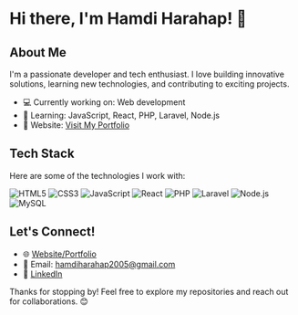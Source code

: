 # Hi there, I'm Hamdi Harahap! 👋  

## About Me  
I'm a passionate developer and tech enthusiast. I love building innovative solutions, learning new technologies, and contributing to exciting projects.  

- 💻 Currently working on: Web development  
- 🌱 Learning: JavaScript, React, PHP, Laravel, Node.js  
- 🔗 Website: [Visit My Portfolio](https://my-porto-hmd.netlify.app/)  

## Tech Stack  

Here are some of the technologies I work with:  

![HTML5](https://img.shields.io/badge/HTML5-E34F26?style=for-the-badge&logo=html5&logoColor=white)  ![CSS3](https://img.shields.io/badge/CSS3-1572B6?style=for-the-badge&logo=css3&logoColor=white)  ![JavaScript](https://img.shields.io/badge/JavaScript-F7DF1E?style=for-the-badge&logo=javascript&logoColor=black)  ![React](https://img.shields.io/badge/React-61DAFB?style=for-the-badge&logo=react&logoColor=black)  ![PHP](https://img.shields.io/badge/PHP-777BB4?style=for-the-badge&logo=php&logoColor=white)  ![Laravel](https://img.shields.io/badge/Laravel-FF2D20?style=for-the-badge&logo=laravel&logoColor=white)
  ![Node.js](https://img.shields.io/badge/Node.js-339933?style=for-the-badge&logo=nodedotjs&logoColor=white)  ![MySQL](https://img.shields.io/badge/MySQL-4479A1?style=for-the-badge&logo=mysql&logoColor=white) 

## Let's Connect!  
- 🌐 [Website/Portfolio](https://my-porto-hmd.netlify.app/)  
- 📧 Email: [hamdiharahap2005@gmail.com](mailto:hamdiharahap2005@gmail.com)  
- 💼 [LinkedIn](https://www.linkedin.com/in/hamdiharahap/)  

Thanks for stopping by! Feel free to explore my repositories and reach out for collaborations. 😊  
